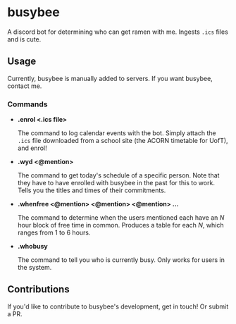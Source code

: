 # busybee

A discord bot for determining who can get ramen with me. Ingests `.ics` files and is cute.

## Usage

Currently, busybee is manually added to servers. If you want busybee, contact me.

### Commands

- **.enrol <.ics file>**

  The command to log calendar events with the bot. Simply attach the `.ics` file downloaded from a school site (the ACORN timetable for UofT), and enrol!

- **.wyd <@mention>**

  The command to get today's schedule of a specific person. Note that they have to have enrolled with busybee in the past for this to work. Tells you the titles and times of their commitments.

- **.whenfree <@mention> <@mention> <@mention> ...**

  The command to determine when the users mentioned each have an $N$ hour block of free time in common. Produces a table for each $N$, which ranges from 1 to 6 hours.

- **.whobusy**

  The command to tell you who is currently busy. Only works for users in the system.

## Contributions

If you'd like to contribute to busybee's development, get in touch! Or submit a PR.
